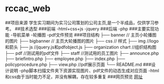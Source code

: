 # rccac_web
##项目来源
学生实习期间为实习公司策划的公司主页,是一个半成品，仅供学习参考。
##技术选型
###前端
-html+css+js
-jquery
###后端
-php
###主要实现功能
-导航菜单
-轮播图
-pdf文件预览
###项目结构
├── banner                      // 主页小轮播图的图片
├── bigbanner                   // 主页大轮播图的图片
├── css                         // 样式
├── img                         //logo和箭头
├── js                          //jquery.js和pdfobject.js
├── organization chart          //组织结构图
├── pdf                         //测试用的pdf文件
├── staff                       //测试用的员工图片
├── announce.php
├── briefintro.php
├── employee.php
├── index.php
├── policyprocedure.php
├── view.php                     //pdf展示页面
└── README.md
###设计说明
-php脚本扫描文件夹下资源实现图片、pdf文件的动态生成对应页面
-html和css由于当时能力不足，并没有解耦，存在较多重复
###网页预览
[网址](http://49.234.96.117/rccac2/index.php "网页预览")
